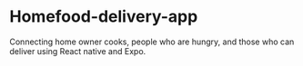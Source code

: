 # Homefood-delivery-app
Connecting home owner cooks, people who are hungry, and those who can deliver using React native and Expo.
